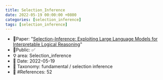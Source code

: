 ```yaml
---
title: Selection_Inference
date: 2022-05-19 00:00:00 +0800
categories: [selection_inference]
tags: [selection_inference]
---
```


- 📙Paper: "[Selection-Inference: Exploiting Large Language Models for Interpretable Logical Reasoning](https://www.semanticscholar.org/paper/Selection-Inference%3A-Exploiting-Large-Language-for-Creswell-Shanahan/d48b29889241551e1ee6622fa78c3fa4159255dd)"
- 🔑Public: ✅
- ⚲ area: Selection_inference
- 📅 Date: 2022-05-19
- 🔎 Taxonomy: fundamental / selection inference
- 📝 #References: 52
